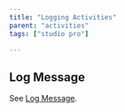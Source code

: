 ```yaml
---
title: "Logging Activities"
parent: "activities"
tags: ["studio pro"]

---
```



## Log Message

See [Log Message](log-message).
